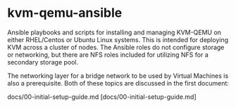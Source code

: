 kvm-qemu-ansible
=================

  Ansible playbooks and scripts for installing and managing KVM-QEMU on
either RHEL/Centos or Ubuntu Linux systems. This is intended for deploying
KVM across a cluster of nodes. The Ansible roles do not configure storage or
networking, but there are NFS roles included for utilizing NFS for a secondary
storage pool.

  The networking layer for a bridge network to be used by Virtual Machines is
also a prerequisite.  Both of these topics are discussed in the first
document:

docs/00-initial-setup-guide.md  [docs/00-initial-setup-guide.md]
